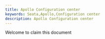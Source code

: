 ```yaml
---
title: Apollo Configuration center
keywords: Seata,Apollo,Configuration center
description: Apollo Configuration center
---
```


Welcome to claim this document